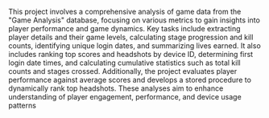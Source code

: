 This project involves a comprehensive analysis of game data from the "Game Analysis" database, focusing on various metrics to gain insights into player performance and game dynamics. Key tasks include extracting player details and their game levels, calculating stage progression and kill counts, identifying unique login dates, and summarizing lives earned. It also includes ranking top scores and headshots by device ID, determining first login date times, and calculating cumulative statistics such as total kill counts and stages crossed. Additionally, the project evaluates player performance against average scores and develops a stored procedure to dynamically rank top headshots. These analyses aim to enhance understanding of player engagement, performance, and device usage patterns
